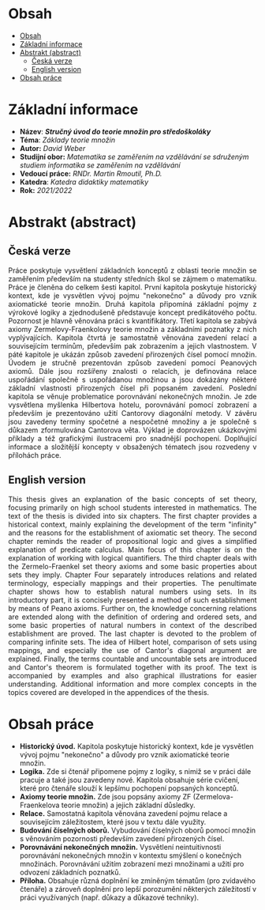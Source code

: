 # Obsah
- [Obsah](#obsah)
- [Základní informace](#základní-informace)
- [Abstrakt (abstract)](#abstrakt-abstract)
  - [Česká verze](#česká-verze)
  - [English version](#english-version)
- [Obsah práce](#obsah-práce)

# Základní informace
- **Název**: ***Stručný úvod do teorie množin pro středoškoláky***
- **Téma**: *Základy teorie množin*
- **Autor:** *David Weber*
- **Studijní obor:** *Matematika se zaměřením na vzdělávání se sdruženým studiem informatika se zaměřením na vzdělávání*
- **Vedoucí práce:** *RNDr. Martin Rmoutil, Ph.D.*
- **Katedra**: *Katedra didaktiky matematiky*
- **Rok:** *2021/2022*

# Abstrakt (abstract)

## Česká verze
<div style="text-align: justify">Práce poskytuje vysvětlení základních konceptů z oblasti teorie množin se zaměřením především na studenty středních škol se zájmem o matematiku. Práce je členěna do celkem šesti kapitol. První kapitola poskytuje historický kontext, kde je vysvětlen vývoj pojmu "nekonečno" a důvody pro vznik axiomatické teorie množin. Druhá kapitola připomíná základní pojmy z výrokové logiky a zjednodušeně představuje koncept predikátového počtu. Pozornost je hlavně věnována práci s kvantifikátory. Třetí kapitola se zabývá axiomy Zermelovy-Fraenkolovy teorie množin a základními poznatky z nich vyplývajících. Kapitola čtvrtá je samostatně věnována zavedení relací a souvisejícím termínům, především pak zobrazením a jejich vlastnostem. V páté kapitole je ukázán způsob zavedení přirozených čísel pomocí množin. Úvodem je stručně prezentován způsob zavedení pomocí Peanových axiomů. Dále jsou rozšířeny znalosti o relacích, je definována relace uspořádání společně s uspořádanou množinou a jsou dokázány některé základní vlastnosti přirozených čísel při popsaném zavedení. Poslední kapitola se věnuje problematice porovnávání nekonečných množin. Je zde vysvětlena myšlenka Hilbertova hotelu, porovnávání pomocí zobrazení a především je prezentováno užití Cantorovy diagonální metody. V závěru jsou zavedeny termíny spočetné a nespočetné množiny a je společně s důkazem zformulována Cantorova věta. Výklad je doprovázen ukázkovými příklady a též grafickými ilustracemi pro snadnější pochopení. Doplňující informace a složitější koncepty v obsažených tématech jsou rozvedeny v přílohách práce.</div>

## English version
<div style="text-align: justify">This thesis gives an explanation of the basic concepts of set theory, focusing primarily on high school students interested in mathematics. The text of the thesis is divided into six chapters. The first chapter provides a historical context, mainly explaining the development of the term "infinity" and the reasons for the establishment of axiomatic set theory. The second chapter reminds the reader of propositional logic and gives a simplified explanation of predicate calculus. Main focus of this chapter is on the explanation of working with logical quantifiers. The third chapter deals with the Zermelo-Fraenkel set theory axioms and some basic properties about sets they imply. Chapter Four separately introduces relations and related terminology, especially mappings and their properties. The penultimate chapter shows how to establish natural numbers using sets. In its introductory part, it is concisely presented a method of such establishment by means of Peano axioms. Further on, the knowledge concerning relations are extended along with the definition of ordering and ordered sets, and some basic properties of natural numbers in context of the described establishment are proved. The last chapter is devoted to the problem of comparing infinite sets. The idea of Hilbert hotel, comparison of sets using mappings, and especially the use of Cantor's diagonal argument are explained. Finally, the terms countable and uncountable sets are introduced and Cantor's theorem is formulated together with its proof. The text is accompanied by examples and also graphical illustrations for easier understanding. Additional information and more complex concepts in the topics covered are developed in the appendices of the thesis.</div>

# Obsah práce
- **Historický úvod.** Kapitola poskytuje historický kontext, kde je vysvětlen vývoj pojmu "nekonečno" a důvody pro vznik axiomatické teorie množin.
- **Logika.** Zde si čtenář připomene pojmy z logiky, s nimiž se v práci dále pracuje a také jsou zavedeny nové. Kapitola obsahuje série cvičení, které pro čtenáře slouží k lepšímu pochopení popsaných konceptů.
- **Axiomy teorie množin.** Zde jsou popsány axiomy ZF (Zermelova-Fraenkelova teorie množin) a jejich základní důsledky.
- **Relace.** Samostatná kapitola věnována zavedení pojmu relace a souvisejícím záležitostem, které jsou v textu dále využity.
- **Budování číselných oborů.** Vybudování číselných oborů pomocí množin s věnováním pozornosti především zavedení přirozených čísel.
- **Porovnávání nekonečných množin.** Vysvětlení neintuitivnosti porovnávání nekonečných množin v kontextu smýšlení o konečných množinách. Porovnávání užitím zobrazení mezi množinami a užití pro odvození základních poznatků.
- **Příloha.** Obsahuje různá doplnění ke zmíněným tématům (pro zvídavého čtenáře) a zároveň doplnění pro lepší porozumění některých záležitostí v práci využívaných (např. důkazy a důkazové techniky).